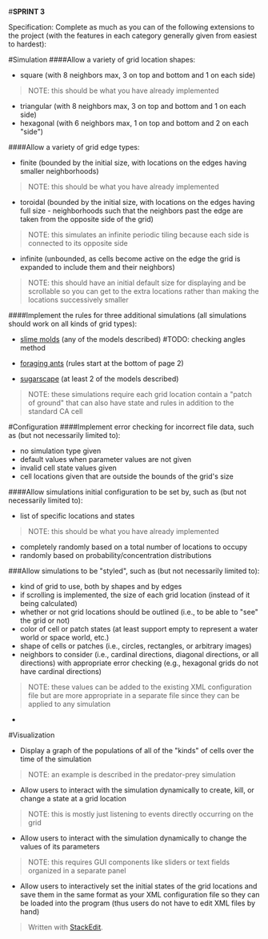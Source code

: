 #**SPRINT 3**

Specification:
Complete as much as you can of the following extensions to the project (with the features in each category generally given from easiest to hardest):


#Simulation
####Allow a variety of grid location shapes:
- square (with 8 neighbors max, 3 on top and bottom and 1 on each side)
>NOTE: this should be what you have already implemented

- triangular (with 8 neighbors max, 3 on top and bottom and 1 on each side)
- hexagonal (with 6 neighbors max, 1 on top and bottom and 2 on each "side")

####Allow a variety of grid edge types:
- finite (bounded by the initial size, with locations on the edges having smaller neighborhoods)
>NOTE: this should be what you have already implemented

- toroidal (bounded by the initial size, with locations on the edges having full size - neighborhoods such that the neighbors past the edge are taken from the opposite side of the grid)
>NOTE: this simulates an infinite periodic tiling because each side is connected to its opposite side

- infinite (unbounded, as cells become active on the edge the grid is expanded to include them and their neighbors)
>NOTE: this should have an initial default size for displaying and be scrollable so you can get to the extra locations rather than making the locations successively smaller

####Implement the rules for three additional simulations (all simulations should work on all kinds of grid types):
- [slime molds](http://zool33.uni-graz.at/schmickl/Self-organization/Group_behavior/Slime_mold_behavior/slime_mold_behavior.html) (any of the models described)
#TODO: checking angles method

- [foraging ants](http://cs.gmu.edu/~eclab/projects/mason/publications/alife04ant.pdf) (rules start at the bottom of page 2)

- [sugarscape](http://www2.le.ac.uk/departments/interdisciplinary-science/research/the-sugarscape) (at least 2 of the models described)
>NOTE: these simulations require each grid location contain a "patch of ground" that can also have state and rules in addition to the standard CA cell



#Configuration
####Implement error checking for incorrect file data, such as (but not necessarily limited to):
- no simulation type given
- default values when parameter values are not given
- invalid cell state values given
- cell locations given that are outside the bounds of the grid's size

####Allow simulations initial configuration to be set by, such as (but not necessarily limited to):
- list of specific locations and states
>NOTE: this should be what you have already implemented

- completely randomly based on a total number of locations to occupy
- randomly based on probability/concentration distributions

###Allow simulations to be "styled", such as (but not necessarily limited to):
- kind of grid to use, both by shapes and by edges
- if scrolling is implemented, the size of each grid location (instead of it being calculated)
- whether or not grid locations should be outlined (i.e., to be able to "see" the grid or not)
- color of cell or patch states (at least support empty to represent a water world or space world, etc.)
- shape of cells or patches (i.e., circles, rectangles, or arbitrary images)
- neighbors to consider (i.e., cardinal directions, diagonal directions, or all directions) with appropriate error checking (e.g., hexagonal grids do not have cardinal directions)
>NOTE: these values can be added to the existing XML configuration file but  are more appropriate in a separate file since they can be applied to any simulation

- 

#Visualization
- Display a graph of the populations of all of the "kinds" of cells over the time of the simulation
>NOTE: an example is described in the predator-prey simulation

- Allow users to interact with the simulation dynamically to create, kill, or change a state at a grid location
>NOTE: this is mostly just listening to events directly occurring on the grid

- Allow users to interact with the simulation dynamically to change the values of its parameters
>NOTE: this requires GUI components like sliders or text fields organized in a separate panel

- Allow users to interactively set the initial states of the grid locations and save them in the same format as your XML configuration file so they can be loaded into the program (thus users do not have to edit XML files by hand)


> Written with [StackEdit](https://stackedit.io/).
